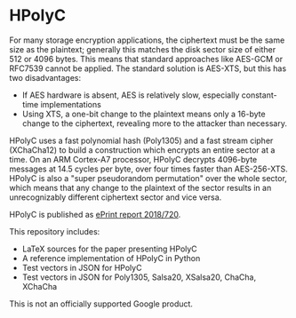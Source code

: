 # HPolyC

For many storage encryption applications, the ciphertext must be the same size as the plaintext;
generally this matches the disk sector size of either 512 or 4096 bytes. This means that standard
approaches like AES-GCM or RFC7539 cannot be applied. The standard solution is AES-XTS, but
this has two disadvantages:

- If AES hardware is absent, AES is relatively slow, especially constant-time implementations
- Using XTS, a one-bit change to the plaintext means only a 16-byte change to the ciphertext,
  revealing more to the attacker than necessary.

HPolyC uses a fast polynomial hash (Poly1305) and a fast stream cipher (XChaCha12) to build
a construction which encrypts an entire sector at a time. On
an ARM Cortex-A7 processor, HPolyC decrypts 4096-byte messages at 14.5 cycles
per byte, over four times faster than AES-256-XTS. HPolyC is also a "super
pseudorandom permutation" over the whole sector, which means that any change to the plaintext
of the sector results in an unrecognizably different ciphertext sector and vice versa.

HPolyC is published as [ePrint report 2018/720](https://eprint.iacr.org/2018/720).

This repository includes:

- LaTeX sources for the paper presenting HPolyC
- A reference implementation of HPolyC in Python
- Test vectors in JSON for HPolyC
- Test vectors in JSON for Poly1305, Salsa20, XSalsa20, ChaCha, XChaCha

This is not an officially supported Google product.
